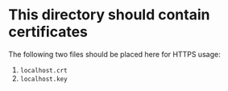 # This directory should contain certificates

The following two files should be placed here for HTTPS usage:
1. `localhost.crt`
2. `localhost.key`